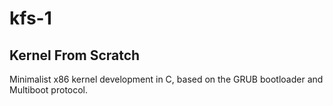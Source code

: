 # kfs-1

## Kernel From Scratch

Minimalist x86 kernel development in C, based on the GRUB bootloader and Multiboot protocol.
